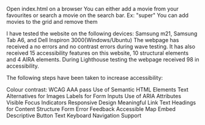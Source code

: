 Open index.html on a browser
You can either add a movie from your favourites or search a movie on the search bar. Ex: "super"
You can add movies to the grid and remove them

I have tested the website on the following devices: Samsung m21, Samsung Tab A6, and Dell Inspiron 3000(Windows/Ubuntu)
The webpage has received a no errors and no contrast errors during wave testing. It has also received 15 accessibility features on this website, 10 structural elements and 4 AIRA elements.
During Lighthouse testing the webpage received 98 in accessibility.


The following steps have been taken to increase accessibility:

Colour contrast: WCAG AAA pass
Use of Semantic HTML Elements
Text Alternatives for Images 
Labels for Form Inputs 
Use of ARIA Attributes 
Visible Focus Indicators 
Responsive Design 
Meaningful Link Text 
Headings for Content Structure
Form Error Feedback 
Accessible Map Embed
Descriptive Button Text 
Keyboard Navigation Support
